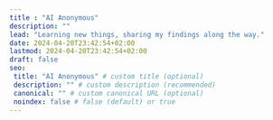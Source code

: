 ```yaml
---
title : "AI Anonymous"
description: ""
lead: "Learning new things, sharing my findings along the way."
date: 2024-04-20T23:42:54+02:00
lastmod: 2024-04-20T23:42:54+02:00
draft: false
seo:
 title: "AI Anonymous" # custom title (optional)
 description: "" # custom description (recommended)
 canonical: "" # custom canonical URL (optional)
 noindex: false # false (default) or true
---
```

